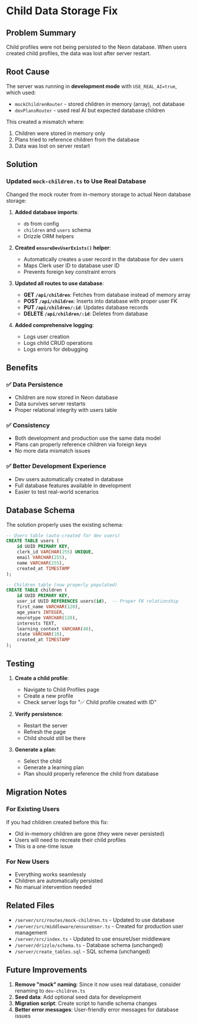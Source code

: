 # Child Data Storage Fix

## Problem Summary
Child profiles were not being persisted to the Neon database. When users created child profiles, the data was lost after server restart.

## Root Cause
The server was running in **development mode** with `USE_REAL_AI=true`, which used:
- `mockChildrenRouter` - stored children in memory (array), not database
- `devPlansRouter` - used real AI but expected database children

This created a mismatch where:
1. Children were stored in memory only
2. Plans tried to reference children from the database
3. Data was lost on server restart

## Solution

### Updated `mock-children.ts` to Use Real Database
Changed the mock router from in-memory storage to actual Neon database storage:

1. **Added database imports**:
   - `db` from config
   - `children` and `users` schema
   - Drizzle ORM helpers

2. **Created `ensureDevUserExists()` helper**:
   - Automatically creates a user record in the database for dev users
   - Maps Clerk user ID to database user ID
   - Prevents foreign key constraint errors

3. **Updated all routes to use database**:
   - **GET `/api/children`**: Fetches from database instead of memory array
   - **POST `/api/children`**: Inserts into database with proper user FK
   - **PUT `/api/children/:id`**: Updates database records
   - **DELETE `/api/children/:id`**: Deletes from database

4. **Added comprehensive logging**:
   - Logs user creation
   - Logs child CRUD operations
   - Logs errors for debugging

## Benefits

### ✅ Data Persistence
- Children are now stored in Neon database
- Data survives server restarts
- Proper relational integrity with users table

### ✅ Consistency
- Both development and production use the same data model
- Plans can properly reference children via foreign keys
- No more data mismatch issues

### ✅ Better Development Experience
- Dev users automatically created in database
- Full database features available in development
- Easier to test real-world scenarios

## Database Schema

The solution properly uses the existing schema:

```sql
-- Users table (auto-created for dev users)
CREATE TABLE users (
    id UUID PRIMARY KEY,
    clerk_id VARCHAR(255) UNIQUE,
    email VARCHAR(255),
    name VARCHAR(255),
    created_at TIMESTAMP
);

-- Children table (now properly populated)
CREATE TABLE children (
    id UUID PRIMARY KEY,
    user_id UUID REFERENCES users(id),  -- Proper FK relationship
    first_name VARCHAR(120),
    age_years INTEGER,
    neurotype VARCHAR(120),
    interests TEXT,
    learning_context VARCHAR(40),
    state VARCHAR(10),
    created_at TIMESTAMP
);
```

## Testing

1. **Create a child profile**:
   - Navigate to Child Profiles page
   - Create a new profile
   - Check server logs for "✅ Child profile created with ID"

2. **Verify persistence**:
   - Restart the server
   - Refresh the page
   - Child should still be there

3. **Generate a plan**:
   - Select the child
   - Generate a learning plan
   - Plan should properly reference the child from database

## Migration Notes

### For Existing Users
If you had children created before this fix:
- Old in-memory children are gone (they were never persisted)
- Users will need to recreate their child profiles
- This is a one-time issue

### For New Users
- Everything works seamlessly
- Children are automatically persisted
- No manual intervention needed

## Related Files
- `/server/src/routes/mock-children.ts` - Updated to use database
- `/server/src/middleware/ensureUser.ts` - Created for production user management
- `/server/src/index.ts` - Updated to use ensureUser middleware
- `/server/drizzle/schema.ts` - Database schema (unchanged)
- `/server/create_tables.sql` - SQL schema (unchanged)

## Future Improvements

1. **Remove "mock" naming**: Since it now uses real database, consider renaming to `dev-children.ts`
2. **Seed data**: Add optional seed data for development
3. **Migration script**: Create script to handle schema changes
4. **Better error messages**: User-friendly error messages for database issues
